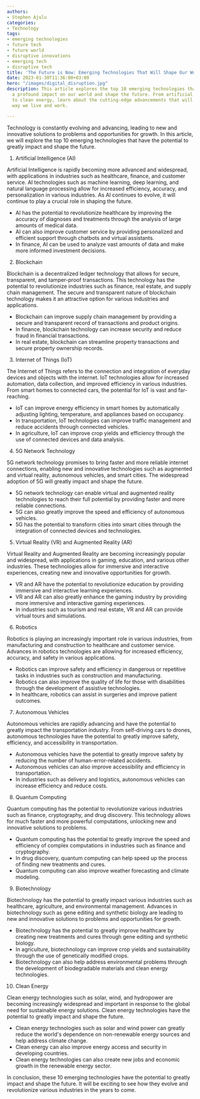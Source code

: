 ```yaml
---
authors:
- Stephen Ajulu
categories:
- Technology
tags:
- emerging technologies
- future tech
- future world
- disruptive innovations
- emerging tech
- disruptive tech
title: 'The Future is Now: Emerging Technologies That Will Shape Our World'
date: 2023-01-30T11:36:00+03:00
hero: "/images/digital_disruption.jpg"
description: This article explores the top 10 emerging technologies that will have
  a profound impact on our world and shape the future. From artificial intelligence
  to clean energy, learn about the cutting-edge advancements that will change the
  way we live and work.

---
```

Technology is constantly evolving and advancing, leading to new and innovative solutions to problems and opportunities for growth. In this article, we will explore the top 10 emerging technologies that have the potential to greatly impact and shape the future.

1. Artificial Intelligence (AI)

Artificial Intelligence is rapidly becoming more advanced and widespread, with applications in industries such as healthcare, finance, and customer service. AI technologies such as machine learning, deep learning, and natural language processing allow for increased efficiency, accuracy, and personalization in various industries. As AI continues to evolve, it will continue to play a crucial role in shaping the future.

* AI has the potential to revolutionize healthcare by improving the accuracy of diagnoses and treatments through the analysis of large amounts of medical data.
* AI can also improve customer service by providing personalized and efficient support through chatbots and virtual assistants.
* In finance, AI can be used to analyze vast amounts of data and make more informed investment decisions.

2. Blockchain

Blockchain is a decentralized ledger technology that allows for secure, transparent, and tamper-proof transactions. This technology has the potential to revolutionize industries such as finance, real estate, and supply chain management. The secure and transparent nature of blockchain technology makes it an attractive option for various industries and applications.

* Blockchain can improve supply chain management by providing a secure and transparent record of transactions and product origins.
* In finance, blockchain technology can increase security and reduce fraud in financial transactions.
* In real estate, blockchain can streamline property transactions and secure property ownership records.

3. Internet of Things (IoT)

The Internet of Things refers to the connection and integration of everyday devices and objects with the internet. IoT technologies allow for increased automation, data collection, and improved efficiency in various industries. From smart homes to connected cars, the potential for IoT is vast and far-reaching.

* IoT can improve energy efficiency in smart homes by automatically adjusting lighting, temperature, and appliances based on occupancy.
* In transportation, IoT technologies can improve traffic management and reduce accidents through connected vehicles.
* In agriculture, IoT can improve crop yields and efficiency through the use of connected devices and data analysis.

4. 5G Network Technology

5G network technology promises to bring faster and more reliable internet connections, enabling new and innovative technologies such as augmented and virtual reality, autonomous vehicles, and smart cities. The widespread adoption of 5G will greatly impact and shape the future.

* 5G network technology can enable virtual and augmented reality technologies to reach their full potential by providing faster and more reliable connections.
* 5G can also greatly improve the speed and efficiency of autonomous vehicles.
* 5G has the potential to transform cities into smart cities through the integration of connected devices and technologies.

5. Virtual Reality (VR) and Augmented Reality (AR)

Virtual Reality and Augmented Reality are becoming increasingly popular and widespread, with applications in gaming, education, and various other industries. These technologies allow for immersive and interactive experiences, creating new and innovative opportunities for growth.

* VR and AR have the potential to revolutionize education by providing immersive and interactive learning experiences.
* VR and AR can also greatly enhance the gaming industry by providing more immersive and interactive gaming experiences.
* In industries such as tourism and real estate, VR and AR can provide virtual tours and simulations.

6. Robotics

Robotics is playing an increasingly important role in various industries, from manufacturing and construction to healthcare and customer service. Advances in robotics technologies are allowing for increased efficiency, accuracy, and safety in various applications.

* Robotics can improve safety and efficiency in dangerous or repetitive tasks in industries such as construction and manufacturing.
* Robotics can also improve the quality of life for those with disabilities through the development of assistive technologies.
* In healthcare, robotics can assist in surgeries and improve patient outcomes.

7. Autonomous Vehicles

Autonomous vehicles are rapidly advancing and have the potential to greatly impact the transportation industry. From self-driving cars to drones, autonomous technologies have the potential to greatly improve safety, efficiency, and accessibility in transportation.

* Autonomous vehicles have the potential to greatly improve safety by reducing the number of human-error-related accidents.
* Autonomous vehicles can also improve accessibility and efficiency in transportation.
* In industries such as delivery and logistics, autonomous vehicles can increase efficiency and reduce costs.

8. Quantum Computing

Quantum computing has the potential to revolutionize various industries such as finance, cryptography, and drug discovery. This technology allows for much faster and more powerful computations, unlocking new and innovative solutions to problems.

* Quantum computing has the potential to greatly improve the speed and efficiency of complex computations in industries such as finance and cryptography.
* In drug discovery, quantum computing can help speed up the process of finding new treatments and cures.
* Quantum computing can also improve weather forecasting and climate modeling.

9. Biotechnology

Biotechnology has the potential to greatly impact various industries such as healthcare, agriculture, and environmental management. Advances in biotechnology such as gene editing and synthetic biology are leading to new and innovative solutions to problems and opportunities for growth.

* Biotechnology has the potential to greatly improve healthcare by creating new treatments and cures through gene editing and synthetic biology.
* In agriculture, biotechnology can improve crop yields and sustainability through the use of genetically modified crops.
* Biotechnology can also help address environmental problems through the development of biodegradable materials and clean energy technologies.

10. Clean Energy

Clean energy technologies such as solar, wind, and hydropower are becoming increasingly widespread and important in response to the global need for sustainable energy solutions. Clean energy technologies have the potential to greatly impact and shape the future.

* Clean energy technologies such as solar and wind power can greatly reduce the world's dependence on non-renewable energy sources and help address climate change.
* Clean energy can also improve energy access and security in developing countries.
* Clean energy technologies can also create new jobs and economic growth in the renewable energy sector.

In conclusion, these 10 emerging technologies have the potential to greatly impact and shape the future. It will be exciting to see how they evolve and revolutionize various industries in the years to come.